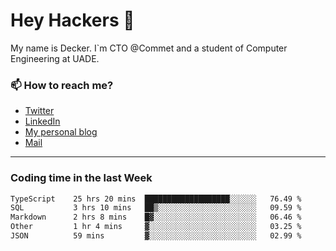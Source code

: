 # Hey Hackers 👋

My name is Decker. I`m CTO @Commet and a student of Computer Engineering at UADE.

### 📫 How to reach me?
- [Twitter](https://x.com/0xDecker) 
- [LinkedIn](https://www.linkedin.com/in/decker-urbano/) 
- [My personal blog](http://decker.sh) 
- [Mail](mailto:me@decker.sh)

---

### Coding time in the last Week

<!--START_SECTION:waka-->

```txt
TypeScript    25 hrs 20 mins  ███████████████████░░░░░░   76.49 %
SQL           3 hrs 10 mins   ██▒░░░░░░░░░░░░░░░░░░░░░░   09.59 %
Markdown      2 hrs 8 mins    █▓░░░░░░░░░░░░░░░░░░░░░░░   06.46 %
Other         1 hr 4 mins     ▓░░░░░░░░░░░░░░░░░░░░░░░░   03.25 %
JSON          59 mins         ▓░░░░░░░░░░░░░░░░░░░░░░░░   02.99 %
```

<!--END_SECTION:waka-->
